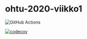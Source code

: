 # ohtu-2020-viikko1

![GitHub Actions](https://github.com/kallimiika/ohtu-2020-viikko1/workflows/Java%20CI%20with%20Gradle/badge.svg)

[![codecov](https://codecov.io/gh/KalliMiika/ohtu-2020-viikko1/branch/main/graph/badge.svg?token=Z6DWC1EV83)](https://codecov.io/gh/KalliMiika/ohtu-2020-viikko1)
